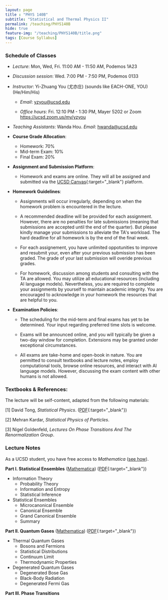 ```yaml
---
layout: page 
title : "PHYS 140B"
subtitle: "Statistical and Thermal Physics II"
permalink: /teaching/PHYS140B
hide: true
feature-img: "/teaching/PHYS140B/title.png"
tags: [Course Syllabus]
---
```


### Schedule of Classes

* *Lecture*: Mon, Wed, Fri. 11:00 AM - 11:50 AM, Podemos 1A23

* *Discussion session*: Wed. 7:00 PM - 7:50 PM, Podemos 0133

* *Instructor*: Yi-Zhuang You (尤亦庄) (sounds like EACH-ONE, YOU) (He/Him/His)

  * *Email*: <yzyou@ucsd.edu>

  * *Office hours*: Fri. 12:10 PM - 1:30 PM, Mayer 5202 or Zoom <https://ucsd.zoom.us/my/yzyou>

* *Teaching Assistants*: Wanda Hou.  *Email*: <hwanda@ucsd.edu>

* **Course Grade Allocation**: 
  - Homework: 70% 
  - Mid-term Exam: 10%
  - Final Exam: 20%

* **Assignment and Submission Platform**: 
  - Homework and exams are online. They will all be assigned and submitted via the [UCSD Canvas](https://canvas.ucsd.edu/courses/52848){:target="_blank"} platform.

* **Homework Guidelines**:

  - Assignments will occur irregularly, depending on when the homework problem is encountered in the lecture.
  
  - A recommended deadline will be provided for each assignment. However, there are no penalties for late submissions (meaning that submissions are accepted until the end of the quarter). But please kindly manage your submissions to alleviate the TA's workload. The hard deadline for all homework is by the end of the final week.

  - For each assignement, you have unlimited oppotunities to improve and resubmit your, even after your previous submission has been graded. The grade of your last submission will overide previous grades.

  - For homework, discussion among students and consulting with the TA are allowed. You may utilize all educational resources (including AI language models). Nevertheless, you are required to complete your assignments by yourself to maintain academic integrity. You are encouraged to acknowledge in your homework the resources that are helpful to you.

* **Examination Policies**:

  - The scheduling for the mid-term and final exams has yet to be determined. Your input regarding preferred time slots is welcome.
  
  - Exams will be announced online, and you will typically be given a two-day window for completion. Extensions may be granted under exceptional circumstances.
  
  - All exams are take-home and open-book in nature. You are permitted to consult textbooks and lecture notes, employ computational tools, browse online resources, and interact with AI language models. However, discussing the exam content with other humans is not allowed.


### Textbooks & References:

The lecture will be self-content, adapted from the following materials:

[1] David Tong, *Statistical Physics*. ([PDF](https://www.damtp.cam.ac.uk/user/tong/statphys/statphys.pdf){:target="_blank"})

[2] Mehran Kardar, *Statistical Physics of Particles*. 

[3] Nigel Goldenfeld, *Lectures On Phase Transitions And The Renormalization Group*. 


### Lecture Notes

As a UCSD student, you have free access to *Mathematica* ([see how](/teaching/Mathematica_UCSD)).

**Part I. Statistical Ensembles** ([Mathematica](/teaching/PHYS140B/StatisticalEnsembles.nb)) ([PDF](/teaching/PHYS140B/StatisticalEnsembles.pdf){:target="_blank"}) 

- Information Theory
  - Probability Theory
  - Information and Entropy
  - Statistical Inference
- Statistical Ensembles
  - Microcanonical Ensemble
  - Canonical Ensemble
  - Grand Canonical Ensemble
  - Summary

**Part II. Quantum Gases** ([Mathematica](/teaching/PHYS140B/QuantumGases.nb)) ([PDF](/teaching/PHYS140B/QuantumGases.pdf){:target="_blank"}) 

- Thermal Quantum Gases
  - Bosons and Fermions
  - Statistical Distributions
  - Continuum Limit
  - Thermodynamic Properties
- Degenerated Quantum Gases
  - Degenerated Bose Gas
  - Black-Body Radiation
  - Degenerated Fermi Gas

**Part III. Phase Transitions**

